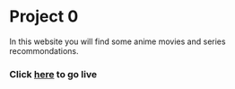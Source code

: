 # Project 0
In this website you will find some anime movies and series recommondations.

### Click <a href="https://chetan6780.github.io/Project_0/index.html" >here</a> to go live

